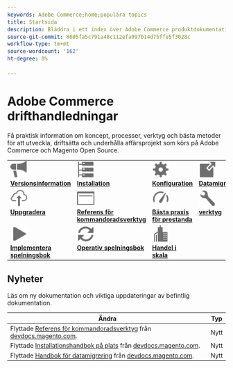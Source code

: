 ```yaml
---
keywords: Adobe Commerce;home;populära topics
title: Startsida
description: Bläddra i ett index över Adobe Commerce produktdokumentation.
source-git-commit: 8605fa5c791a48c112efa997b14d7bffe5f3028c
workflow-type: tm+mt
source-wordcount: '162'
ht-degree: 0%

---
```



# Adobe Commerce drifthandledningar

Få praktisk information om koncept, processer, verktyg och bästa metoder för att utveckla, driftsätta och underhålla affärsprojekt som körs på Adobe Commerce och Magento Open Source.

<table>
<tr>
  <td valign="top">
    <a href="https://devdocs.magento.com/guides/v2.4/release-notes/bk-release-notes.html">
      <img alt="Versionsinformation" src="../assets/icons/promote.svg" width="40" height="40"/>
    </a>
    <div>
      <a href="https://devdocs.magento.com/guides/v2.4/release-notes/bk-release-notes.html"><strong>Versionsinformation</strong></a>
    </div>
  </td>
  <td valign="top">
    <a href="../installation/overview.md">
      <img alt="Installation" src="../assets/icons/servers.svg" width="40" height="40"/>
    </a>
    <div>
      <a href="../installation/overview.md"><strong>Installation</strong></a>
    </div>
  </td>
  <td valign="top">
    <a href="../configuration/overview.md">
      <img alt="Konfiguration" src="../assets/icons/settings.svg" width="40" height="40"/>
    </a>
    <div>
      <a href="../configuration/overview.md"><strong>Konfiguration</strong></a>
    </div>
  </td>
  <td valign="top">
    <a href="../tools/data-migration-tool/how-migration-works.md">
      <img alt="Datamigrering" src="../assets/icons/move-to.svg" width="40" height="40"/>
    </a>
    <div>
      <a href="../tools/data-migration-tool/how-migration-works.md"><strong>Datamigrering</strong></a>
    </div>
  </td>
</tr>
<tr>
  <td valign="top">
    <a href="../upgrade/overview.md">
      <img alt="Uppgradera" src="../assets/icons/upload-cloud.svg" width="40" height="40"/>
    </a>
    <div>
      <a href="../upgrade/overview.md"><strong>Uppgradera</strong></a>
    </div>
  </td>
  <td valign="top">
    <a href="https://experienceleague.adobe.com/docs/commerce-operations/reference/commerce.html">
       <img alt="Referens för kommandoradsverktyg" src="../assets/icons/page-rule.svg" width="40" height="40"/>
    </a>
    <div>
      <a href="https://experienceleague.adobe.com/docs/commerce-operations/reference/commerce.html"><strong>Referens för kommandoradsverktyg</strong></a>
    </div>
  </td>
  <td valign="top">
    <a href="../performance/overview.md">
       <img alt="Prestanda" src="../assets/icons/gauge.svg" width="40" height="40"/>
    </a>
    <div>
      <a href="../performance/overview.md"><strong>Bästa praxis för prestanda</strong></a>
    </div>
  </td>
  <td valign="top">
    <a href="../tools/overview.md">
       <img alt="verktyg" src="../assets/icons/wrench.svg" width="40" height="40"/>
    </a>
    <div>
      <a href="../tools/overview.md"><strong>verktyg</strong></a>
    </div>
  </td>
</tr>
<tr>
  <td valign="top">
    <a href="../implementation-playbook/overview.md">
      <img alt="Implementering" src="../assets/icons/play.svg" width="40" height="40"/>
    </a>
    <div>
      <a href="../implementation-playbook/overview.md"><strong>Implementera spelningsbok</strong></a>
    </div>
  </td>
  <td valign="top">
    <a href="../operational-playbook/overview.md">
       <img alt="Operationer" src="../assets/icons/refresh.svg" width="40" height="40"/>
    </a>
    <div>
      <a href="../operational-playbook/overview.md"><strong>Operativ spelningsbok</strong></a>
    </div>
  </td>
  <td valign="top">
    <a href="../operational-playbook/overview.md">
       <img alt="Enterprise" src="../assets/icons/enterprise.svg" width="40" height="40"/>
    </a>
    <div>
      <a href="../commerce-at-scale/overview.md"><strong>Handel i skala</strong></a>
    </div>
  </td>
</tr>
</table>

## Nyheter

Läs om ny dokumentation och viktiga uppdateringar av befintlig dokumentation.

| Ändra | Typ |
|----------------------------------------------------------------------------------------------------------------------------------------|--------------|
| Flyttade [Referens för kommandoradsverktyg](../reference/commerce.md) från [devdocs.magento.com](https://devdocs.magento.com/guides/v2.4/reference/cli/magento-cloud.html). | Nytt |
| Flyttade [Installationshandbok på plats](../installation/overview.md) från [devdocs.magento.com](https://devdocs.magento.com/guides/v2.4/install-gde/install-flow-diagram.html). | Nytt |
| Flyttade [Handbok för datamigrering](../tools/data-migration-tool/how-migration-works.md) från [devdocs.magento.com](https://devdocs.magento.com/guides/v2.4/migration/bk-migration-guide.html). | Nytt |
